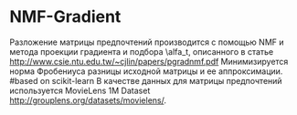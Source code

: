 # NMF-Gradient

Разложение матрицы предпочтений производится с помощью NMF и метода проекции градиента и подбора  \alfa_t, описанного в статье http://www.csie.ntu.edu.tw/~cjlin/papers/pgradnmf.pdf
Минимизируется норма Фробениуса разницы исходной матрицы и ее аппроксимации. 
#based on scikit-learn
В качестве данных для матрицы предпочтений используется MovieLens 1M Dataset http://grouplens.org/datasets/movielens/.
